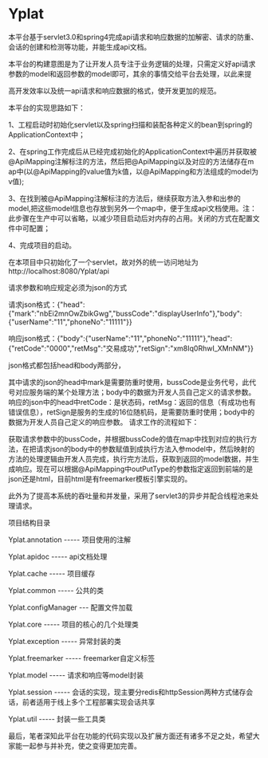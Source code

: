 # Yplat
本平台基于servlet3.0和spring4完成api请求和响应数据的加解密、请求的防重、会话的创建和检测等功能，并能生成api文档。

本平台的构建意图是为了让开发人员专注于业务逻辑的处理，只需定义好api请求参数的model和返回参数的model即可，其余的事情交给平台去处理，以此来提

高开发效率以及统一api请求和响应数据的格式，使开发更加的规范。

本平台的实现思路如下：

1、工程启动时初始化servlet以及spring扫描和装配各种定义的bean到spring的ApplicationContext中；

2、在spring工作完成后从已经完成初始化的ApplicationContext中遍历并获取被@ApiMapping注解标注的方法，然后把@ApiMapping以及对应的方法储存在m
ap中(以@ApiMapping的value值为k值，以@ApiMapping和方法组成的model为v值);

3、在找到被@ApiMapping注解标注的方法后，继续获取方法入参和出参的model,把这些model信息也存放到另外一个map中，便于生成api文档使用。注：此步骤在生产中可以省略，以减少项目启动后对内存的占用。关闭的方式在配置文件中可配置；

4、完成项目的启动。

在本项目中只初始化了一个servlet，故对外的统一访问地址为 http://localhost:8080/Yplat/api

请求参数和响应规定必须为json的方式 

请求json格式：{"head":{"mark":"nbEi2mnOwZbikGwg","bussCode":"displayUserInfo"},"body":{"userName":"11","phoneNo":"11111"}}

响应json格式：{"body":{"userName":"11","phoneNo":"11111"},"head":{"retCode":"0000","retMsg":"交易成功","retSign":"xm8Iq0RhwI_XMnNM"}}

json格式都包括head和body两部分，

其中请求的json的head中mark是需要防重时使用，bussCode是业务代号，此代号对应服务端的某个处理方法；body中的数据为开发人员自己定义的请求参数。响应的json中的head中retCode：是状态码，retMsg：返回的信息（有成功也有错误信息），retSign是服务的生成的16位随机码，是需要防重时使用；body中的数据为开发人员自己定义的响应参数。
请求工作的流程如下：

获取请求参数中的bussCode，并根据bussCode的值在map中找到对应的执行方法，在把请求json的body中的参数赋值到成执行方法入参model中，然后映射的方法的处理逻辑由开发人员完成，执行完方法后，获取到返回的model数据，并生成响应。现在可以根据@ApiMapping中outPutType的参数指定返回到前端的是json还是html，目前html是有freemarker模板引擎实现的。

此外为了提高本系统的吞吐量和并发量，采用了servlet3的异步并配合线程池来处理请求。

项目结构目录

Yplat.annotation  ----- 项目使用的注解

Yplat.apidoc      ----- api文档处理

Yplat.cache       ----- 项目缓存

Yplat.common      ----- 公共的类

Yplat.configManager --- 配置文件加载

Yplat.core        ----- 项目的核心的几个处理类

Yplat.exception   ----- 异常封装的类

Yplat.freemarker  ----- freemarker自定义标签

Yplat.model       ----- 请求和响应等model封装

Yplat.session     ----- 会话的实现，现主要分redis和httpSession两种方式储存会话，前者适用于线上多个工程部署实现会话共享

Yplat.util        ----- 封装一些工具类

最后，笔者深知此平台在功能的代码实现以及扩展方面还有诸多不足之处，希望大家能一起参与并补充，使之变得更加完善。